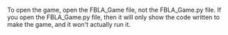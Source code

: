 To open the game, open the FBLA_Game file, not the FBLA_Game.py file. If you open the FBLA_Game.py file, 
then it will only show the code written to make the game, and it won't actually run it.
